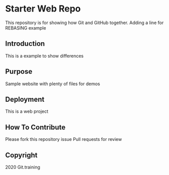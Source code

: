 # Starter Web Repo

This repository is for showing how Git and GitHub together.
Adding a line for REBASING example

## Introduction

This is a example to show differences

## Purpose

Sample website with plenty of files for demos

## Deployment

This is a web project

## How To Contribute

Please fork this repository issue Pull requests for review

## Copyright

2020 Git.training
